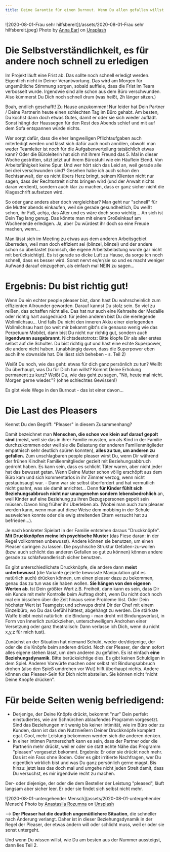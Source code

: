 ```yaml
---
title: Deine Garantie für einen Burnout. Wenn Du allen gefallen willst! Teil 1
---
```


![2020-08-01-Frau sehr hilfsbereit](/assets/2020-08-01-Frau sehr hilfsbereit.jpeg)
<span>Photo by <a href="https://unsplash.com/@annaelizaearl?utm_source=unsplash&amp;utm_medium=referral&amp;utm_content=creditCopyText">Anna Earl</a> on <a href="https://unsplash.com/s/photos/helping?utm_source=unsplash&amp;utm_medium=referral&amp;utm_content=creditCopyText">Unsplash</a></span>

# Die Selbstverständlichkeit, es für andere noch schnell zu erledigen
Im Projekt läuft eine Frist ab. Das sollte noch schnell erledigt werden. Eigentlich nicht in Deiner Verantwortung. Das wird am Morgen für ungemütliche Stimmung sorgen, sobald auffiele, dass die Frist im Team verbosselt wurde. Irgendwie sind alle schon aus dem Büro verschwunden. Also kümmerst Du Dich noch schnell drum (was heißt, 2h länger sitzen.)

Boah, endlich geschafft! Zu Hause anzukommen! Nur leider hat Dein Partner / Deine Partnerin heute einen schlechten Tag im Büro gehabt. Am besten, Du kochst dann doch etwas Gutes, damit er oder sie sich wieder auflädt. Sonst hängt der Haussegen für den Rest des Abends schief und mit auf dem Sofa entspannen würde nichts.

Wer sorgt dafür, dass die eher langweiligen Pflichtaufgaben auch miterledigt werden und lässt sich dafür auch noch annölen, obwohl man weder Teamleiter ist noch für die Aufgabenverteilung tatsächlich etwas kann? Oder die Büroleiterin hat sich mit ihrem Freund das 5. Mal in dieser Woche gestritten, sitzt jetzt auf ihrem Bürostuhl wie ein Häuflein Elend. Von Arbeitsfähigkeit keine Spur. Und wer hört sich das Leid an, weil gerade alle bei drei verschwunden sind? Gesehen habe ich auch schon den Rechtsanwalt, der es nicht übers Herz bringt, seinem Klienten nicht nur sagen, dass der Rechtsstreit nichts bringen wird (und der Anwalt nichts daran verdient), sondern auch klar zu machen, dass er ganz sicher nicht die Klageschrift aufsetzen wird. 

So oder ganz anders aber doch vergleichbar? Man geht nur "schnell" für die Mutter abends einkaufen, weil sie gerade gesundheitlich, Du weißt schon, ihr Fuß, achja, das Alter und es wäre doch sooo wichtig... An sich ist Dein Tag lang genug. Das könnte man mit einem Großeinkauf am Wochenende erledigen. Ja, aber Du würdest ihr doch so eine Freude machen, wenn...

Man lässt sich im Meeting zu etwas aus dem anderen Arbeitsgebiet überreden, weil man doch effizient sei (blinzel, blinzel) und der andere schon so überlastet (komisch, die eigene Arbeitsbelastung wurde gar nicht mit berücksichtigt). Es ist gerade so dicke Luft zu Hause, da sorge ich noch schnell, dass es besser wird. Sonst nervt es/er/sie so und es macht weniger Aufwand darauf einzugehen, als einfach mal NEIN zu sagen...

# Ergebnis: Du bist richtig gut!
Wenn Du ein echter people pleaser bist, dann hast Du wahrscheinlich zum effizienten Allrounder geworden. Darauf kannst Du stolz sein. So viel zu reißen, das schaffen nicht alle.  Das hat nur auch eine Kehrseite der Medaille oder richtig hart ausgedrückt: für jeden anderen bist Du die eierlegende Wollmilchsau... Und falls Du nicht den inneren Akku einer eierlegenden Wollmilchsau hast (so weit mir bekannt gibt's die genauso wenig wie das Perpetuum Mobile), dann bist Du nicht nur richtig gut, sondern auch **irgendwann ausgebrannt**. Nichtsdestotrotz: Bitte klopfe Dir als aller erstes selbst auf die Schulter. Du bist richtig gut und hast eine echte Superpower, die andere nicht haben. (unabhängig davon, dass die Superpower eben auch ihre downside hat. Die lässt sich beheben - s. Teil 2)

Weißt Du noch, wie das geht: etwas für dich ganz persönlich zu tun? Weißt Du überhaupt, was Du für Dich tun willst? Kommt Deine Erholung permanent zu kurz? Weißt Du, wie das geht zu sagen, "Nö, heute mal nicht. Morgen gerne wieder."? (ohne schlechtes Gewissen!)

Es gibt viele Wege in den Burnout - das ist einer davon...

# Die Last des Pleasers
Kennst Du den Begriff: "Pleaser" in diesem Zusammenhang?

Damit bezeichnet man **Menschen, die schon von klein auf darauf gepolt sind** (meist, weil sie das in ihrer Familie mussten, um als Kind in der Familie durchzukommen oder weil sie die Belastung der anderen Familienmitglieder empathisch sehr deutlich spüren konnten), **alles zu tun, um anderen zu gefallen.** Zum unschlagbaren people pleaser wirst Du, wenn Dir während der frühen Kindheit Familienmitglieder gezielt mit Beziehungsabbruch gedroht haben. Es kann sein, dass es schlicht Täter waren, aber nicht jeder hat das bewusst getan. Wenn Deine Mutter schon völlig erschöpft aus dem Büro kam und sich kommentarlos in ihr Zimmer verzog, wenn nicht gestaubsaugt war. - Dann war sie selbst überfordert und hat vermutlich nicht geahnt, was sie damit anrichtet... Denn **für Kinder fühlt sich Beziehungsabbruch nicht nur unangenehm sondern lebensbedrohlich** an, weil Kinder auf eine Beziehung zu ihren Bezugspersonen gepolt sein müssen. Davon hing früher ihr Überleben ab. (Wobei man auch zum pleaser werden kann, wenn man auf diese Weise dem mobbing in der Schule ausweichen konnte oder die ewig streitenden Eltern versucht hat zu befrieden...).

Je nach konkreter Spielart in der Familie entstehen daraus "Druckknöpfe". **Mit Druckknöpfen meine ich psychische Muster** (das Fiese daran: in der Regel vollkommen unbewusst). Andere können sie benutzen, um einen Pleaser springen zu lassen. Die psychische Struktur Gefallen-zu-wollen (bzw. auch schlicht das anderen Gefallen so gut zu können) können andere gerade zu schlafwandlerisch sicher benutzen. 

Es gibt unterschiedlichste Druckknöpfe, die andere dann **meist unterbewusst** (die Variante gezielte bewusste Manipulation gibt es natürlich auch) drücken können, um einen pleaser dazu zu bekommen, genau das zu tun was sie haben wollen. **Sie hängen von den eigenen Werten ab**. Ist Dein größter Wert z.B. Freiheit, dann kann es sein, dass Dir ein Kunde mit mehr Kontrolle beim Auftrag droht, wenn Du nicht doch noch mal ein bisschen über die Zeit hinaus seine Probleme löst. Oder Dein höchster Wert ist Teamgeist und schwups droht Dir der Chef mit einem Einzelbüro, wo Du das Gefühl hättest, abgehängt zu werden. Die stärkste Waffe bleibt meist natürlich: die Bindung - man droht mit Bindungsverlust, in Form von Innerlich zurückziehen, unterschwelligem Androhen einer Versetzung oder ganz theatralisch: Dann verlasse ich Dich, wenn du nicht x,y,z für mich tust).

Zunächst an der Situation hat niemand Schuld, weder der/diejenige, der oder die die Knöpfe beim anderen drückt. Noch der Pleaser, der dann sofort alles eigene stehen lässt, um dem anderen zu gefallen. Es ist einfach **eine Beziehungsdynamik**. Bitte berücksichtige dies. Es gibt keinen Schuldigen in dem Spiel. Anderen Vorwürfe machen oder selbst mit Bindungsabbruch drohen (also den Spieß umdrehen vor Wut) hilft überhaupt nichts. Andere können das Pleaser-Sein für Dich nicht abstellen. Sie können nicht “nicht Deine Knöpfe drücken”. 

# Für beide Seiten wenig befriedigend:
- Derjenige, der Deine Knöpfe drückt, bekommt "nur" Dein perfekt einstudiertes, wie am Schnürchen ablaufendes Programm vorgesetzt. Sind das Beziehungen mit wenig bis keiner Intimität, wie im Büro oder zu Kunden, dann ist das den Nutznießern Deiner Druckknöpfe komplett egal. Cool, mehr Leistung bekommen werden sich die anderen denken. 
- In einer intimen Partnerschaft kann es sein, dass der Partner oder die Partnerin mehr drückt, weil er oder sie statt echte Nähe das Programm “pleasen” vorgesetzt bekommt. Ergebnis: Er oder sie drückt noch mehr. Das ist ein Fass ohne Boden. Oder es gibt irritierte Nachfragen, wer Du eigentlich wirklich bist und was Du ganz persönlich gerne magst. Bis hinzu: jetzt lass das doch mal und umgehe nicht jeden Streit damit, dass Du versuchst, es mir irgendwie recht zu machen.

Der- oder diejenige, der oder die dem Besteller der Leistung "pleased", läuft langsam aber sicher leer. Er oder sie findet sich selbst nicht mehr.

![2020-08-01-untergehender Mensch](assets/2020-08-01-untergehender Mensch)
<span>Photo by <a href="https://unsplash.com/@rozumna?utm_source=unsplash&amp;utm_medium=referral&amp;utm_content=creditCopyText">Anastasiia Rozumna</a> on <a href="https://unsplash.com/s/photos/helping?utm_source=unsplash&amp;utm_medium=referral&amp;utm_content=creditCopyText">Unsplash</a></span>

--> **Der Pleaser hat die deutlich ungemütlichere Situation**, die schneller nach Änderung verlangt. Daher ist in dieser Beziehungsdynamik in der Regel der Pleaser, der etwas ändern will oder schlicht muss, weil er oder sie sonst untergeht.

Und wenn Du wissen willst, wie Du am besten aus der Nummer aussteigst, dann lies Teil 2.


